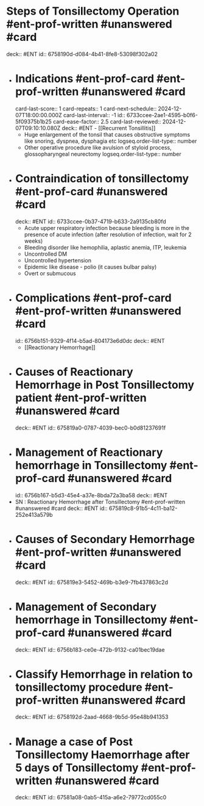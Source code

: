 # Steps of Tonsillectomy Operation #ent-prof-written #unanswered #card
deck:: #ENT
id:: 6758190d-d084-4b41-8fe8-53098f302a02
- # Indications #ent-prof-card #ent-prof-written #unanswered #card
  card-last-score:: 1
  card-repeats:: 1
  card-next-schedule:: 2024-12-07T18:00:00.000Z
  card-last-interval:: -1
  id:: 6733ccee-2ae1-4595-b0f6-5f09375b1b25
  card-ease-factor:: 2.5
  card-last-reviewed:: 2024-12-07T09:10:10.080Z
  deck:: #ENT - [[Recurrent Tonsillitis]]
	- Huge enlargement of the tonsil that causes obstructive symptoms like snoring, dyspnea, dysphagia etc
	  logseq.order-list-type:: number
	- Other operative procedure like avulsion of styloid process, glossopharyngeal neurectomy
	  logseq.order-list-type:: number
- # Contraindication of tonsillectomy #ent-prof-card #unanswered #card
  deck:: #ENT
  id:: 6733ccee-0b37-4719-b633-2a9135cb80fd
	- Acute upper respiratory infection because bleeding is more in the presence of acute infection (after resolution of infection, wait for 2 weeks)
	- Bleeding disorder like hemophilia, aplastic anemia, ITP, leukemia
	- Uncontrolled DM
	- Uncontrolled hypertension
	- Epidemic like disease - polio (it causes bulbar palsy)
	- Overt or submucous
- # Complications #ent-prof-card #ent-prof-written #unanswered #card
  id:: 6756b151-9329-4f14-b5ad-804173e6d0dc
  deck:: #ENT
	- [[Reactionary Hemorrhage]]
- # Causes of Reactionary Hemorrhage in Post Tonsillectomy patient #ent-prof-written #unanswered #card
  deck:: #ENT
  id:: 675819a0-0787-4039-bec0-b0d81237691f
- # Management of Reactionary hemorrhage in Tonsillectomy #ent-prof-card #unanswered #card
  id:: 6756b167-b5d3-45e4-a37e-8bda72a3ba58
  deck:: #ENT
- SN : Reactionary Hemorrhage after Tonsillectomy #ent-prof-written #unanswered #card
  deck:: #ENT
  id:: 675819c8-91b5-4c11-ba12-252e413a579b
- # Causes of Secondary Hemorrhage #ent-prof-written #unanswered #card
  deck:: #ENT
  id:: 675819e3-5452-469b-b3e9-7fb437863c2d
- # Management of Secondary hemorrhage in Tonsillectomy #ent-prof-card #unanswered #card
  deck:: #ENT
  id:: 6756b183-ce0e-472b-9132-ca01bec19dae
- # Classify Hemorrhage in relation to tonsillectomy procedure #ent-prof-written #unanswered #card
  deck:: #ENT
  id:: 6758192d-2aad-4668-9b5d-95e48b941353
- # Manage a case of Post Tonsillectomy Haemorrhage after 5 days of Tonsillectomy #ent-prof-written #unanswered #card
  deck:: #ENT
  id:: 67581a08-0ab5-415a-a6e2-79772cd055c0